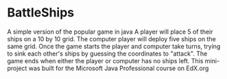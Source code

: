 # BattleShips
A simple version of the popular game in java 
A player will place 5 of their ships on a 10 by 10 grid. The computer player will deploy five ships on the same grid. Once the game starts the player and computer take turns, trying to sink each other's ships by guessing the coordinates to "attack". The game ends when either the player or computer has no ships left.
This mini-project was built for the Microsoft Java Professional course on EdX.org
